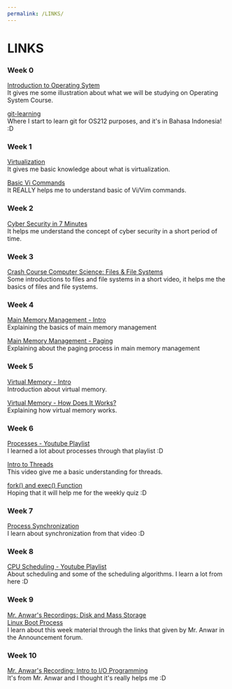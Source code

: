 ```yaml
---
permalink: /LINKS/
---
```


# LINKS

### Week 0
[Introduction to Operating Sytem](https://youtu.be/26QPDBe-NB8)\
It gives me some illustration about what we will be studying on Operating System Course.

[git-learning](https://yunwuxin1.gitbooks.io/git/content/id/)\
Where I start to learn git for OS212 purposes, and it's in Bahasa Indonesia! :D

### Week 1
[Virtualization](https://youtu.be/iBI31dmqSX0)\
It gives me basic knowledge about what is virtualization.

[Basic Vi Commands](https://youtu.be/ggSyF1SVFr4)\
It REALLY helps me to understand basic of Vi/Vim commands.

### Week 2
[Cyber Security in 7 Minutes](https://youtu.be/inWWhr5tnEA)\
It helps me understand the concept of cyber security in a short period of time.

### Week 3
[Crash Course Computer Science: Files & File Systems](https://youtu.be/KN8YgJnShPM)\
Some introductions to files and file systems in a short video, it helps me the basics of files and file systems.


### Week 4
[Main Memory Management - Intro](https://youtu.be/Ag4p5yCqte8)\
Explaining the basics of main memory management

[Main Memory Management - Paging](https://youtu.be/oUbGhfJo5-c)\
Explaining about the paging process in main memory management

### Week 5
[Virtual Memory - Intro](https://youtu.be/qlH4-oHnBb8)\
Introduction about virtual memory.

[Virtual Memory - How Does It Works?](https://youtu.be/59rEMnKWoS4)\
Explaining how virtual memory works.

### Week 6
[Processes - Youtube Playlist](https://youtube.com/playlist?list=PLBlnK6fEyqRgKl0MbI6kbI5ffNt7BF8Fn)\
I learned a lot about processes through that playlist :D

[Intro to Threads](https://youtu.be/LOfGJcVnvAk)\
This video give me a basic understanding for threads.

[fork() and exec() Function](https://www.youtube.com/watch?v=IFEFVXvjiHY)\
Hoping that it will help me for the weekly quiz :D

### Week 7
[Process Synchronization](https://youtu.be/ph2awKa8r5Y)\
I learn about synchronization from that video :D

### Week 8
[CPU Scheduling - Youtube Playlist](https://youtube.com/playlist?list=PLBlnK6fEyqRitWSE_AyyySWfhRgyA-rHk)\
About scheduling and some of the scheduling algorithms. I learn a lot from here :D

### Week 9
[Mr. Anwar's Recordings: Disk and Mass Storage](https://www.youtube.com/watch?v=bADGwge8dk8&list=PLBXapj649rh_wlsQ3dEsma4wA6fiV3tY4)\
[Linux Boot Process](https://www.youtube.com/watch?v=mHB0Z-HUauo)\
I learn about this week material through the links that given by Mr. Anwar in the Announcement forum.

### Week 10
[Mr. Anwar's Recording: Intro to I/O Programming](https://youtu.be/j3OaRps-RAM)\
It's from Mr. Anwar and I thought it's really helps me :D
